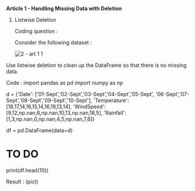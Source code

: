 **Article 1 - Handling Missing Data with Deletion**

1. Listwise Deletion

   Coding question   :

   Consider the following dataset   :

   ![2 - art 1 1](https://user-images.githubusercontent.com/74751990/210073645-5eb3eaf2-4be9-4fa2-a6cb-e846ad588b79.jpg)


Use listwise deletion to clean up the DataFrame so that there is no missing data.

Code :
import pandas as pd
import numpy as np

d = {'Date': ['01-Sept','02-Sept','03-Sept','04-Sept','05-Sept',
    '06-Sept','07-Sept','08-Sept','09-Sept','10-Sept'], 
    'Temperature': [18,17,14,16,15,14,16,19,13,14],
    'WindSpeed': [9,12,np.nan,6,np.nan,10,13,np.nan,18,5],
    'Rainfall': [1,3,np.nan,0,np.nan,4,5,np.nan,7,6]}

df = pd.DataFrame(data=d)

# TO DO

print(df.head(10))

Result :
(pict)
